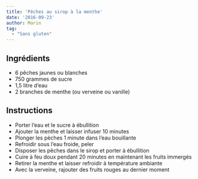 ```yaml
---
title: 'Pêches au sirop à la menthe'
date: '2016-09-23'
author: Marin
tag: 
  - "Sans gluten"
---
```

## Ingrédients
- 6 pêches jaunes ou blanches
- 750 grammes de sucre
- 1,5 litre d’eau
- 2 branches de menthe (ou verveine ou vanille)

## Instructions
- Porter l’eau et le sucre à ébullition
- Ajouter la menthe et laisser infuser 10 minutes
- Plonger les pèches 1 minute dans l’eau bouillante
- Refroidir sous l’eau froide, peler
- Disposer les pêches dans le sirop et porter à ébullition
- Cuire à feu doux pendant 20 minutes en maintenant les fruits immergés
- Retirer la menthe et laisser refroidir à température ambiante
- Avec la verveine, rajouter des fruits rouges au dernier moment

